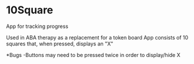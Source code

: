 # 10Square
App for tracking progress

Used in ABA therapy as a replacement for a token board
App consists of 10 squares that, when pressed, displays an "X"

*Bugs
-Buttons may need to be pressed twice in order to display/hide X 
